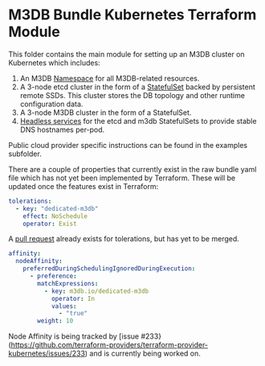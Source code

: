 # M3DB Bundle Kubernetes Terraform Module

This folder contains the main module for setting up an M3DB cluster on Kubernetes which includes:

1. An M3DB [Namespace](https://v1-10.docs.kubernetes.io/docs/concepts/overview/working-with-objects/namespaces/) for all M3DB-related resources.
1. A 3-node etcd cluster in the form of a [StatefulSet](https://v1-10.docs.kubernetes.io/docs/concepts/workloads/controllers/statefulset/) backed by persistent remote SSDs. This cluster stores the DB topology and other runtime configuration data.
1. A 3-node M3DB cluster in the form of a StatefulSet.
1. [Headless services](https://v1-10.docs.kubernetes.io/docs/concepts/services-networking/dns-pod-service/#services) for the etcd and m3db StatefulSets to provide stable DNS hostnames per-pod.

Public cloud provider specific instructions can be found in the examples subfolder.

There are a couple of properties that currently exist in the raw bundle yaml file which has not yet been implemented by Terraform. These will be updated once the features exist in Terraform:

```yaml
tolerations:
  - key: "dedicated-m3db"
    effect: NoSchedule
    operator: Exist

```
A [pull request](https://github.com/terraform-providers/terraform-provider-kubernetes/pull/246) already exists for tolerations, but has yet to be merged.


```yaml
affinity:
  nodeAffinity:
    preferredDuringSchedulingIgnoredDuringExecution:
      - preference:
        matchExpressions:
          - key: m3db.io/dedicated-m3db
            operator: In
            values:
              - "true"
        weight: 10

```
Node Affinity is being tracked by [issue #233}(https://github.com/terraform-providers/terraform-provider-kubernetes/issues/233) and is currently being worked on.

